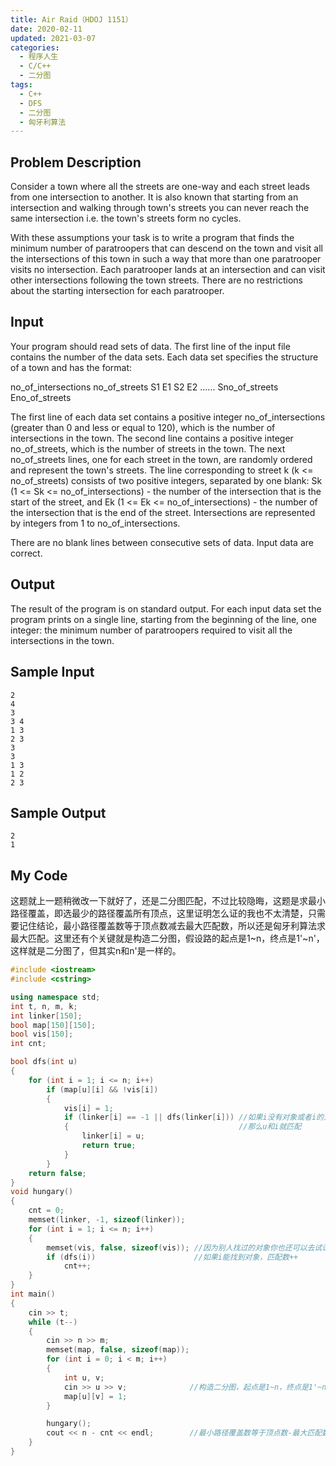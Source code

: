 ```yaml
---
title: Air Raid（HDOJ 1151）
date: 2020-02-11
updated: 2021-03-07
categories:
  - 程序人生
  - C/C++
  - 二分图
tags:
  - C++
  - DFS
  - 二分图
  - 匈牙利算法
---
```


## Problem Description 

Consider a town where all the streets are one-way and each street leads from one intersection to another. It is also known that starting from an intersection and walking through town's streets you can never reach the same intersection i.e. the town's streets form no cycles.

With these assumptions your task is to write a program that finds the minimum number of paratroopers that can descend on the town and visit all the intersections of this town in such a way that more than one paratrooper visits no intersection. Each paratrooper lands at an intersection and can visit other intersections following the town streets. There are no restrictions about the starting intersection for each paratrooper. 

## Input 

Your program should read sets of data. The first line of the input file contains the number of the data sets. Each data set specifies the structure of a town and has the format:

no_of_intersections
no_of_streets
S1 E1
S2 E2
......
Sno_of_streets Eno_of_streets

The first line of each data set contains a positive integer no_of_intersections (greater than 0 and less or equal to 120), which is the number of intersections in the town. The second line contains a positive integer no_of_streets, which is the number of streets in the town. The next no_of_streets lines, one for each street in the town, are randomly ordered and represent the town's streets. The line corresponding to street k (k <= no_of_streets) consists of two positive integers, separated by one blank: Sk (1 <= Sk <= no_of_intersections) - the number of the intersection that is the start of the street, and Ek (1 <= Ek <= no_of_intersections) - the number of the intersection that is the end of the street. Intersections are represented by integers from 1 to no_of_intersections.

There are no blank lines between consecutive sets of data. Input data are correct. 

## Output 

The result of the program is on standard output. For each input data set the program prints on a single line, starting from the beginning of the line, one integer: the minimum number of paratroopers required to visit all the intersections in the town. 

## Sample Input 

```
2
4
3
3 4
1 3
2 3
3
3
1 3
1 2
2 3
```

## Sample Output 

```
2
1
```

## My Code

<p>这题就上一题稍微改一下就好了，还是二分图匹配，不过比较隐晦，这题是求最小路径覆盖，即选最少的路径覆盖所有顶点，这里证明怎么证的我也不太清楚，只需要记住结论，最小路径覆盖数等于顶点数减去最大匹配数，所以还是匈牙利算法求最大匹配。这里还有个关键就是构造二分图，假设路的起点是1~n，终点是1'~n'，这样就是二分图了，但其实n和n'是一样的。</p>

```cpp
#include <iostream>
#include <cstring>

using namespace std;
int t, n, m, k;
int linker[150];
bool map[150][150];
bool vis[150];
int cnt;

bool dfs(int u)
{
    for (int i = 1; i <= n; i++)
        if (map[u][i] && !vis[i])
        {
            vis[i] = 1;
            if (linker[i] == -1 || dfs(linker[i])) //如果i没有对象或者i的对象还能找到其他对象
            {                                      //那么u和i就匹配
                linker[i] = u;
                return true;
            }
        }
    return false;
}
void hungary()
{
    cnt = 0;
    memset(linker, -1, sizeof(linker));
    for (int i = 1; i <= n; i++)
    {
        memset(vis, false, sizeof(vis)); //因为别人找过的对象你也还可以去试试，所以每次都要清空
        if (dfs(i))                      //如果i能找到对象，匹配数++
            cnt++;
    }
}
int main()
{
    cin >> t;
    while (t--)
    {
        cin >> n >> m;
        memset(map, false, sizeof(map));
        for (int i = 0; i < m; i++)
        {
            int u, v;
            cin >> u >> v;              //构造二分图，起点是1~n，终点是1'~n'
            map[u][v] = 1;
        }

        hungary();
        cout << n - cnt << endl;        //最小路径覆盖数等于顶点数-最大匹配数
    }
}
```

